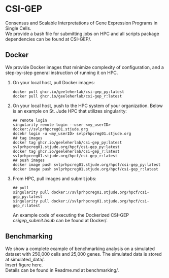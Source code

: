 # CSI-GEP
Consensus and Scalable Interpretations of Gene Expression Programs in Single Cells.\
We provide a bash file for submitting jobs on HPC and all scripts package dependencies can be found at CSI-GEP/.

## Docker
We provide Docker images that minimize complexity of configuration, and a step-by-step general instruction of running it on HPC.
1. On your local host, pull Docker images:
   ```
   docker pull ghcr.io/geeleherlab/csi-gep_py:latest
   docker pull ghcr.io/geeleherlab/csi-gep_r:latest
   ```
2. On your local host, push to the HPC system of your organization. Below is an example on St. Jude HPC that utilizes singularity:
   ```
   ## remote login
   singularity remote login --user <my_userID> docker://svlprhpcreg01.stjude.org
   docekr login -u <my_userID> svlprhpcreg01.stjude.org
   ## tag images
   docker tag ghcr.io/geeleherlab/csi-gep_py:latest svlprhpcreg01.stjude.org/hpcf/csi-gep_py:latest
   docker tag ghcr.io/geeleherlab/csi-gep_r:latest svlprhpcreg01.stjude.org/hpcf/csi-gep_r:latest
   ## push images
   docker image push svlprhpcreg01.stjude.org/hpcf/csi-gep_py:latest
   docker image push svlprhpcreg01.stjude.org/hpcf/csi-gep_r:latest
   ```
3. From HPC, pull images and submit jobs:
   ```
   ## pull
   singularity pull docker://svlprhpcreg01.stjude.org/hpcf/csi-gep_py:latest
   singularity pull docker://svlprhpcreg01.stjude.org/hpcf/csi-gep_r:latest
   ```
   An example code of executing the Dockerized CSI-GEP *csigep_submit.bsub* can be found at Docker/.


## Benchmarking 
We show a complete example of benchmarking analysis on a simulated dataset with 250,000 cells and 25,000 genes. The simulated data is stored at simulated_data/.\
Insert figure here.\
Details can be found in Readme.md at benchmarking/.


